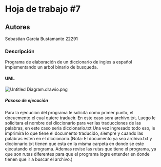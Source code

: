 # Hoja de trabajo #7

## Autores

Sebastian Garcia Bustamante 22291

### Descripción

Programa de elaboración de un diccionario de ingles a español implementando un arbol binario de busqueda.

#### UML

![Untitled Diagram.drawio.png](C:\Users\sebas\OneDrive\Escritorio\Untitled%20Diagram.drawio.png)



##### Pasoso de ejecución

Para la ejecución del programa le solicita como primer punto, el docuemento el cual quiere traducir. En este caso sera archivo.txt. Luego le solicitara el nombre del  diccionario para ver las traducciones de las palabras, en este caso seria diccionario.txt Una vez ingresado todo eso, le imprimira lo que tiene el documento traducido, siempre y cuando las palabras esten en el diccionario.(Nota: El documento ya sea archivo.txt y diccionario.txt tienen que esta en la misma carpeta en donde se este ejecutando el programa. Ademas revise las rutas que tiene el programa, ya que son rutas diferentes para que el programa logre entender en donde tienen que ir a buscar el archivo.)



